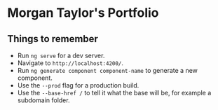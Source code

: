 # Morgan Taylor's Portfolio

## Things to remember

- Run `ng serve` for a dev server.
- Navigate to `http://localhost:4200/`.
- Run `ng generate component component-name` to generate a new component.
- Use the `--prod` flag for a production build.
- Use the `--base-href /` to tell it what the base will be, for example a subdomain folder.
